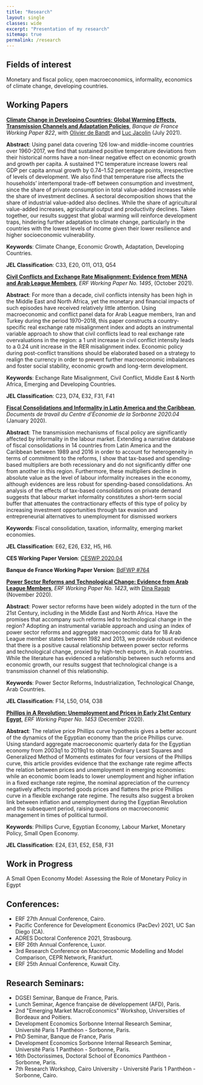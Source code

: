 ```yaml
---
title: "Research"
layout: single
classes: wide
excerpt: "Presentation of my research"
sitemap: true
permalink: /research
---
```


## Fields of interest
Monetary and fiscal policy, open macroeconomics, informality, economics of climate change, developing countries. 

## Working Papers

[**Climate Change in Developing Countries: Global Warming Effects, Transmission Channels and Adaptation Policies**](https://publications.banque-france.fr/sites/default/files/medias/documents/wp822_0.pdf), *Banque de France Working Paper 822*, with [Olivier de Bandt](https://www.banque-france.fr/en/economics/economists-and-researchers/olivier-de-bandt) and [Luc Jacolin](https://www.banque-france.fr/en/economie/economistes-et-chercheurs/luc-jacolin) (July 2021).

**Abstract**: Using panel data covering 126 low-and middle-income countries over 1960-2017, we find that sustained positive temperature deviations from their historical norms have a non-linear negative effect on economic growth and growth per capita. A sustained 1°C temperature increase lowers real GDP per capita annual growth by 0.74–1.52 percentage points, irrespective of levels of development. We also find that temperature rise affects the households’ intertemporal trade-off between consumption and investment, since the share of private consumption in total value-added increases while the share of investment declines. A sectoral decomposition shows that the share of industrial value-added also declines. While the share of agricultural value-added increases, agricultural output and productivity declines. Taken together, our results suggest that global warming will reinforce development traps, hindering further adaptation to climate change, particularly in the countries with the lowest levels of income given their lower resilience and higher socioeconomic vulnerability.

**Keywords**: Climate Change, Economic Growth, Adaptation, Developing Countries.

**JEL Classification**: C33, E20, O11, O13, Q54

[**Civil Conflicts and Exchange Rate Misalignment: Evidence from MENA and Arab League Members**](https://erf.org.eg/publications/civil-conflicts-and-exchange-rate-misalignment-evidence-from-mena-and-arab-league-members-2/), *ERF Working Paper No. 1495*, (October 2021).

**Abstract**: For more than a decade, civil conflicts intensity has been high in the Middle East and North Africa, yet the monetary and financial impacts of such episodes have received relatively little attention. Using macroeconomic and conflict panel data for Arab League members, Iran and Turkey during the period 1970–2018, this paper constructs a country-specific real exchange rate misalignment index and adopts an instrumental variable approach to show that civil conflicts lead to real exchange rate overvaluations in the region: a 1 unit increase in civil conflict intensity leads to a 0.24 unit increase in the RER misalignment index. Economic policy during post-conflict transitions should be elaborated based on a strategy to realign the currency in order to prevent further macroeconomic imbalances and foster social stability, economic growth and long-term development.

**Keywords**: Exchange Rate Misalignment, Civil Conflict, Middle East & North Africa, Emerging and Developing Countries.

**JEL Classification**: C23, D74, E32, F31, F41

[**Fiscal Consolidations and Informality in Latin America and the Caribbean**](https://ideas.repec.org/p/mse/cesdoc/20004.html), *Documents de travail du Centre d'Économie de la Sorbonne 2020.04* (January 2020).

**Abstract**: The transmission mechanisms of fiscal policy are significantly affected by informality in the labour market. Extending a narrative database of fiscal consolidations in 14 countries from Latin America and the Caribbean between 1989 and 2016 in order to account for heterogeneity in terms of commitment to the reforms, I show that tax-based and spending-based multipliers are both recessionary and do not significantly differ one from another in this region. Furthermore, these multipliers decline in absolute value as the level of labour informality increases in the economy, although evidences are less robust for spending-based consolidations. An analysis of the effects of tax-based consolidations on private demand suggests that labour market informality constitutes a short-term social buffer that attenuates the contractionary effects of this type of policy by increasing investment opportunities through tax evasion and entrepreneurial alternatives to unemployment for dismissed workers 

**Keywords**: Fiscal consolidation, taxation, informality, emerging market economies.

**JEL Classification**: E62, E26, E32, H5, H6.

**CES Working Paper Version**: [CESWP 2020.04](ftp://mse.univ-paris1.fr/pub/mse/CES2020/20004.pdf)

**Banque de France Working Paper Version**: [BdFWP #764](https://publications.banque-france.fr/sites/default/files/medias/documents/wp764.pdf)


[**Power Sector Reforms and Technological Change: Evidence from Arab League Members**](https://erf.org.eg/publications/power-sector-reforms-and-technological-change-evidence-from-arab-league-members-2/), *ERF Working Paper No. 1423*, with [Dina Ragab](https://scholar.cu.edu.eg/?q=dinaragab/) (November 2020).

**Abstract**: Power sector reforms have been widely adopted in the turn of the 21st Century, including in the Middle East and North Africa. Have the promises that accompany such reforms led to technological change in the region? Adopting an instrumental variable approach and using an index of power sector reforms and aggregate macroeconomic data for 18 Arab League member states between 1982 and 2013, we provide robust evidence that there is a positive causal relationship between power sector reforms and technological change, proxied by high-tech exports, in Arab countries. While the literature has evidenced a relationship between such reforms and economic growth, our results suggest that technological change is a transmission channel of this relationship.

**Keywords**: Power Sector Reforms, Industrialization, Technological Change, Arab Countries.

**JEL Classification**: F14, L50, O14, O38


[**Phillips in A Revolution: Unemployment and Prices in Early 21st Century Egypt**](https://erf.org.eg/publications/phillips-in-a-revolution-unemployment-and-prices-in-early-21st-century-egypt-2/), *ERF Working Paper No. 1453* (December 2020).

**Abstract**: The relative price Phillips curve hypothesis gives a better account of the dynamics of the Egyptian economy than the price Phillips curve. Using standard aggregate macroeconomic quarterly data for the Egyptian economy from 2003q1 to 2019q1 to obtain Ordinary Least Squares and Generalized Method of Moments estimates for four versions of the Phillips curve, this article provides evidence that the exchange rate regime affects the relation between prices and unemployment in emerging economies: while an economic boom leads to lower unemployment and higher inflation in a fixed exchange rate regime, the nominal appreciation of the currency negatively affects imported goods prices and flattens the price Phillips curve in a flexible exchange rate regime. The results also suggest a broken link between inflation and unemployment during the Egyptian Revolution and the subsequent period, raising questions on macroeconomic management in times of political turmoil.

**Keywords**: Phillips Curve, Egyptian Economy, Labour Market, Monetary Policy, Small Open Economy.

**JEL Classification**: E24, E31, E52, E58, F31


## Work in Progress
A Small Open Economy Model: Assessing the Role of Monetary Policy in Egypt  

## Conferences:
* ERF 27th Annual Conference, Cairo.
* Pacific Conference for Development Economics (PacDev) 2021, UC San Diego (CA).
* ADRES Doctoral Conference 2021, Strasbourg.
* ERF 26th Annual Conference, Luxor.
* 3rd Research Conference on Macroeconomic Modelling and Model Comparison, CEPR Network, Frankfurt.
* ERF 25th Annual Conference, Kuwait City.

## Research Seminars:
* DGSEI Seminar, Banque de France, Paris.
* Lunch Seminar, Agence française de développement (AFD), Paris.
* 2nd "Emerging Market MacroEconomics" Workshop, Universities of Bordeaux and Poitiers.
* Development Economics Sorbonne Internal Research Seminar, Université Paris 1 Panthéon - Sorbonne, Paris.
* PhD Seminar, Banque de France, Paris
* Development Economics Sorbonne Internal Research Seminar, Université Paris 1 Panthéon - Sorbonne, Paris.
* 16th Doctorissimes, Doctoral School of Economics Panthéon - Sorbonne, Paris.
* 7th Research Workshop, Cairo University - Université Paris 1 Panthéon - Sorbonne, Cairo.
